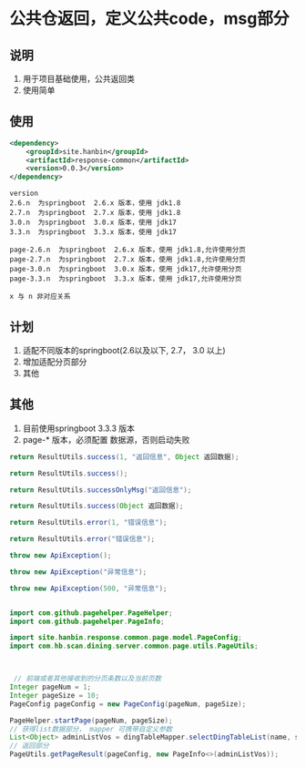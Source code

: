 
# 公共仓返回，定义公共code，msg部分
## 说明
1. 用于项目基础使用，公共返回类
2. 使用简单

## 使用
~~~ xml
<dependency>
    <groupId>site.hanbin</groupId>
    <artifactId>response-common</artifactId>
    <version>0.0.3</version>
</dependency>
~~~
~~~
version 
2.6.n  为springboot  2.6.x 版本，使用 jdk1.8
2.7.n  为springboot  2.7.x 版本，使用 jdk1.8
3.0.n  为springboot  3.0.x 版本，使用 jdk17
3.3.n  为springboot  3.3.x 版本，使用 jdk17

page-2.6.n  为springboot  2.6.x 版本，使用 jdk1.8,允许使用分页
page-2.7.n  为springboot  2.7.x 版本，使用 jdk1.8,允许使用分页
page-3.0.n  为springboot  3.0.x 版本，使用 jdk17,允许使用分页
page-3.3.n  为springboot  3.3.x 版本，使用 jdk17,允许使用分页

x 与 n 非对应关系
~~~

## 计划
1. 适配不同版本的springboot(2.6以及以下, 2.7， 3.0 以上)
2. 增加适配分页部分
3. 其他

## 其他
1. 目前使用springboot 3.3.3 版本
2. page-* 版本，必须配置 数据源，否则启动失败


~~~ java
return ResultUtils.success(1, "返回信息", Object 返回数据);

return ResultUtils.success();

return ResultUtils.successOnlyMsg("返回信息");

return ResultUtils.success(Object 返回数据);

return ResultUtils.error(1, "错误信息");

return ResultUtils.error("错误信息");
~~~

~~~ java
throw new ApiException();

throw new ApiException("异常信息");

throw new ApiException(500, "异常信息");
~~~

~~~ java

import com.github.pagehelper.PageHelper;
import com.github.pagehelper.PageInfo;

import site.hanbin.response.common.page.model.PageConfig;
import com.hb.scan.dining.server.common.page.utils.PageUtils;



 // 前端或者其他接收到的分页条数以及当前页数
Integer pageNum = 1;
Integer pageSize = 10;
PageConfig pageConfig = new PageConfig(pageNum, pageSize);

PageHelper.startPage(pageNum, pageSize);
// 获得list数据部分， mapper 可携带自定义参数
List<Object> adminListVos = dingTableMapper.selectDingTableList(name, status);
// 返回部分
PageUtils.getPageResult(pageConfig, new PageInfo<>(adminListVos));

~~~